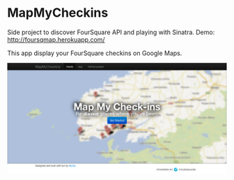 MapMyCheckins
=============

Side project to discover FourSquare API and playing with Sinatra.
Demo: http://foursqmap.herokuapp.com/

This app display your FourSquare checkins on Google Maps.

![Screenshot](https://github.com/vjo/MapMyCheckins/raw/master/screenshot.png)
